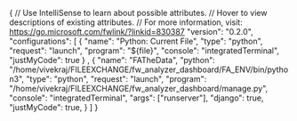 {
    // Use IntelliSense to learn about possible attributes.
    // Hover to view descriptions of existing attributes.
    // For more information, visit: https://go.microsoft.com/fwlink/?linkid=830387
    "version": "0.2.0",
    "configurations": [
        {
            "name": "Python: Current File",
            "type": "python",
            "request": "launch",
            "program": "${file}",
            "console": "integratedTerminal",
            "justMyCode": true
        }
        ,
        {
            "name": "FATheData",
            "python": "/home/vivekraj/FILEEXCHANGE/fw_analyzer_dashboard/FA_ENV/bin/python3",
            "type": "python",
            "request": "launch",
            "program": "/home/vivekraj/FILEEXCHANGE/fw_analyzer_dashboard/manage.py",
            "console": "integratedTerminal",
            "args": ["runserver"],
           "django": true,
           "justMyCode": true,
          }
    ]
}
